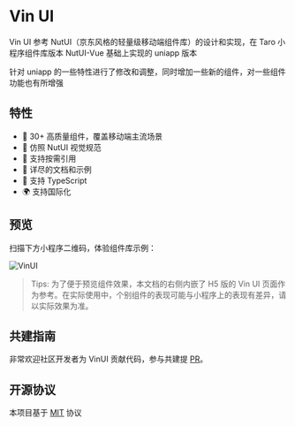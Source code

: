 # Vin UI

Vin UI 参考 NutUI（京东风格的轻量级移动端组件库）的设计和实现，在 Taro 小程序组件库版本 NutUI-Vue 基础上实现的 uniapp 版本

针对 uniapp 的一些特性进行了修改和调整，同时增加一些新的组件，对一些组件功能也有所增强

## 特性

- 🚀 30+ 高质量组件，覆盖移动端主流场景
- 📖 仿照 NutUI 视觉规范
- 🍭 支持按需引用
- 📖 详尽的文档和示例
- 💪 支持 TypeScript
- 🌍 支持国际化

## 预览

扫描下方小程序二维码，体验组件库示例：

![VinUI](https://cdn.vingogo.cn/qrcode.jpg)

> Tips: 为了便于预览组件效果，本文档的右侧内嵌了 H5 版的 Vin UI 页面作为参考。在实际使用中，个别组件的表现可能与小程序上的表现有差异，请以实际效果为准。

## 共建指南

非常欢迎社区开发者为 VinUI 贡献代码，参与共建提 [PR](https://github.com/vingogo/vin-ui/pulls)。

## 开源协议

本项目基于 [MIT](https://zh.wikipedia.org/wiki/MIT%E8%A8%B1%E5%8F%AF%E8%AD%89) 协议
